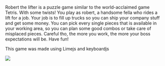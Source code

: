 Robert the lifter is a puzzle game similar to the world-acclaimed game Tetris. With some twists! You play as robert, a handsome fella who rides a lift for a job.
Your job is to fill up trucks so you can ship your company stuff and get some money. You can pick every single pieces that is available in your working area, so you can plan some good combos or take care of misplaced pieces. Careful tho, the more you work, the more your boss expectations will be. Have fun!

This game was made using Limejs and keyboardjs

<img src="http://i.imgur.com/Cd1Hx.png" style="border:0;">
